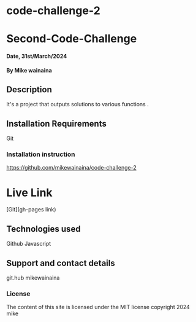 # code-challenge-2
# Second-Code-Challenge

#### Date, 31st/March/2024

#### By Mike wainaina

## Description
It's a project that outputs solutions to various functions .

## Installation Requirements
Git

### Installation instruction
https://github.com/mikewainaina/code-challenge-2
# Live Link
[Git](gh-pages link)

## Technologies used
Github
Javascript

## Support and contact details
git.hub mikewainaina
### License
The content of this site is licensed under the MIT license
copyright 2024 mike